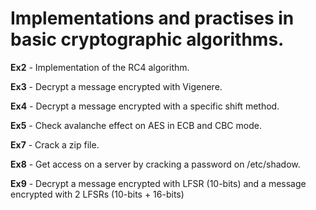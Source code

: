 # Implementations and practises in basic cryptographic algorithms.

**Ex2** - Implementation of the RC4 algorithm.

**Ex3** - Decrypt a message encrypted with Vigenere.

**Ex4** - Decrypt a message encrypted with a specific shift method.

**Ex5** - Check avalanche effect on AES in ECB and CBC mode.

**Ex7** - Crack a zip file.

**Ex8** - Get access on a server by cracking a password on /etc/shadow.

**Ex9** - Decrypt a message encrypted with LFSR (10-bits) and a message encrypted with 2 LFSRs (10-bits + 16-bits)
